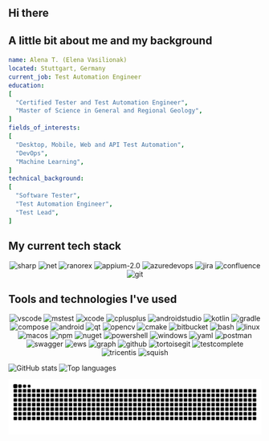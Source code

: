 ## Hi there
## A little bit about me and my background

```yaml
name: Alena T. (Elena Vasilionak)
located: Stuttgart, Germany
current_job: Test Automation Engineer
education:
[
  "Certified Tester and Test Automation Engineer",
  "Master of Science in General and Regional Geology",  
]
fields_of_interests:
[
  "Desktop, Mobile, Web and API Test Automation",
  "DevOps",
  "Machine Learning",  
]
technical_background:
[
  "Software Tester",
  "Test Automation Engineer",
  "Test Lead",
]
```
## My current tech stack
<p align="center">
<img src="https://cdn.jsdelivr.net/gh/devicons/devicon@latest/icons/csharp/csharp-original.svg" alt="sharp" height="50"/>
<img src="https://cdn.jsdelivr.net/gh/devicons/devicon@latest/icons/dotnetcore/dotnetcore-original.svg" alt="net" height="50"/>
<img src="https://github.com/user-attachments/assets/a862e7aa-2cb9-4075-8a13-a0f210b37747" alt="ranorex" height="50"/>
<img src="https://github.com/user-attachments/assets/3c1a48a6-4b5f-4cc7-9ae7-2adf557f1e00" alt="appium-2.0" height="50"/>
<img src="https://cdn.jsdelivr.net/gh/devicons/devicon@latest/icons/azuredevops/azuredevops-original.svg" alt="azuredevops" height="50"/>
<img src="https://cdn.jsdelivr.net/gh/devicons/devicon@latest/icons/jira/jira-original.svg" alt="jira" height="50"/>
<img src="https://cdn.jsdelivr.net/gh/devicons/devicon@latest/icons/confluence/confluence-original.svg" alt="confluence" height="50"/>
<img src="https://cdn.jsdelivr.net/gh/devicons/devicon@latest/icons/git/git-original.svg" alt="git" height="50"/>               
</p>

## Tools and technologies I've used ##
<p align="center">
<img src="https://cdn.jsdelivr.net/gh/devicons/devicon/icons/vscode/vscode-original.svg" alt="vscode" height="50"/>
<img src="https://github.com/user-attachments/assets/0de8b7b2-afb9-48f5-9273-ce2fc793379a" alt="mstest" height="50"/> 


<img src="https://cdn.jsdelivr.net/gh/devicons/devicon@latest/icons/xcode/xcode-original.svg" alt="xcode" height="50"/>
<img src="https://cdn.jsdelivr.net/gh/devicons/devicon@latest/icons/cplusplus/cplusplus-original.svg" alt="cplusplus" height="50"/>


<img src="https://cdn.jsdelivr.net/gh/devicons/devicon@latest/icons/androidstudio/androidstudio-original.svg" alt="androidstudio" height="50"/>
<img src="https://cdn.jsdelivr.net/gh/devicons/devicon@latest/icons/kotlin/kotlin-original.svg" alt="kotlin" height="50"/>
<img src="https://cdn.jsdelivr.net/gh/devicons/devicon@latest/icons/gradle/gradle-original.svg" alt="gradle" height="50"/>
<img src="https://cdn.jsdelivr.net/gh/devicons/devicon@latest/icons/jetpackcompose/jetpackcompose-original.svg" alt="compose" height="50"/>
<img src="https://cdn.jsdelivr.net/gh/devicons/devicon@latest/icons/android/android-original.svg" alt="android" height="50"/>  


<img src="https://cdn.jsdelivr.net/gh/devicons/devicon@latest/icons/qt/qt-original.svg" alt="qt" height="50"/>
<img src="https://cdn.jsdelivr.net/gh/devicons/devicon@latest/icons/opencv/opencv-original.svg" alt="opencv" height="50"/>
<img src="https://cdn.jsdelivr.net/gh/devicons/devicon@latest/icons/cmake/cmake-original.svg" alt="cmake" height="50"/>          
<img src="https://cdn.jsdelivr.net/gh/devicons/devicon@latest/icons/bitbucket/bitbucket-original.svg" alt="bitbucket" height="50"/>

     
<img src="https://cdn.jsdelivr.net/gh/devicons/devicon@latest/icons/bash/bash-original.svg" alt="bash" height="50"/>
<img src="https://cdn.jsdelivr.net/gh/devicons/devicon@latest/icons/linux/linux-original.svg" alt="linux" height="50"/>
<img src="https://img.shields.io/badge/_-black?style=for-the-badge&logo=macos&logoSize=auto&logoColor=white" alt="macos" height="50"/>
<img src="https://cdn.jsdelivr.net/gh/devicons/devicon@latest/icons/npm/npm-original-wordmark.svg" alt="npm" height="50"/>
<img src="https://cdn.jsdelivr.net/gh/devicons/devicon@latest/icons/nuget/nuget-original.svg" alt="nuget" height="50"/>
<img src="https://cdn.jsdelivr.net/gh/devicons/devicon@latest/icons/powershell/powershell-original.svg" alt="powershell" height="50"/>
<img src="https://cdn.jsdelivr.net/gh/devicons/devicon@latest/icons/windows11/windows11-original.svg" alt="windows" height="50"/>
<img src="https://cdn.jsdelivr.net/gh/devicons/devicon@latest/icons/yaml/yaml-original.svg" alt="yaml" height="50"/>


<img src="https://cdn.jsdelivr.net/gh/devicons/devicon@latest/icons/postman/postman-original.svg" alt="postman" height="50"/>          
<img src="https://cdn.jsdelivr.net/gh/devicons/devicon@latest/icons/swagger/swagger-original.svg" alt="swagger" height="50"/>
<img src="https://github.com/user-attachments/assets/ca5353fd-30ab-4012-9c4d-992f9a80bc4c" alt="ews" height="50"/>
<img src="https://github.com/user-attachments/assets/f6bc30c9-df7c-4b7a-90bc-b2a6f4890956" alt="graph" height="50"/>
<img src="https://cdn.jsdelivr.net/gh/devicons/devicon@latest/icons/github/github-original.svg" alt="github" height="50"/>
<img src="https://cdn.jsdelivr.net/gh/devicons/devicon@latest/icons/tortoisegit/tortoisegit-original.svg" alt="tortoisegit" height="50"/> 

<img src="https://github.com/user-attachments/assets/2ff3dd24-07b4-4245-b5ce-d82073c7f385" alt="testcomplete" height="50"/>
<img src="https://github.com/user-attachments/assets/dac21754-271b-481e-9b4c-3fdac2a289c8" alt="tricentis" height="50"/>
<img src="https://github.com/user-attachments/assets/4c13d6f4-25ab-432e-8b1d-00eec0c11235" alt="squish" height="50"/>
</p>

![GitHub stats](https://github-readme-stats.vercel.app/api?username=seriousQA&show_icons=true&theme=transparent&rank_icon=github)
![Top languages](https://github-readme-stats.vercel.app/api/top-langs/?username=seriousQA&exclude_repo=github-readme-stats,anuraghazra.github.io&theme=transparent)

![Snake animation](https://github.com/seriousQA/seriousQA/blob/output/github-contribution-grid-snake-dark.svg?palette=github-dark)

          
          
